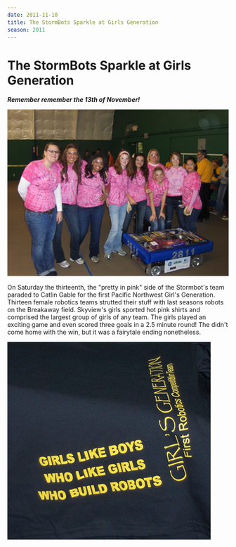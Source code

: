 ```yaml
---
date: 2011-11-10
title: The StormBots Sparkle at Girls Generation
season: 2011
---
```


# The StormBots Sparkle at Girls Generation
 ***Remember remember the 13th of November!***

![Girls Gen Team 2011](Girls-of-2811-small.jpg)

On Saturday the thirteenth, the "pretty in pink" side of the Stormbot's team paraded to Catlin Gable for the first Pacific Northwest Girl's Generation. Thirteen female robotics teams strutted their stuff with last seasons robots on the Breakaway field. Skyview's girls sported hot pink shirts and comprised the largest group of girls of any team. The girls played an exciting game and even scored three goals in a 2.5 minute round! The didn't come home with the win, but it was a fairytale ending nonetheless.

![First Robotics Flag](girls-like-boys-who-like-small.jpg)

